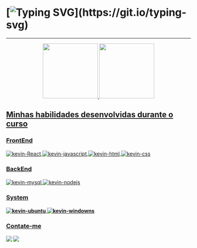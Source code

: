 # [![Typing SVG](https://readme-typing-svg.herokuapp.com/?color=FEFEFE&size=38&center=true&vCenter=true&width=1000&lines=Olá,+meu+nome+é+John+Kevin+👋;Bem+Vindo+ao+meu+GitHub!+💻;Estou+feliz+em+ter+você+aqui!)](https://git.io/typing-svg)
---
<div align="center">
  <a href="https://github.com/johnnkevinn">
  <img height="150em" src="https://github-readme-stats.vercel.app/api?username=Johnnkevinn&show_icons=true&theme=nord#gh-dark-mode-only&include_all_commits=false&count8_private=true"/>
  <img height="150em" src="https://github-readme-stats.vercel.app/api/top-langs/?username=johnnkevinn&hide=html&layout=compact&theme=nord#gh-dark-mode-only&hide_border=false"/>
</div>


## Minhas habilidades desenvolvidas durante o curso 
 
 ### FrontEnd
<div style="display: inline_block">
  <img align="center" alt="kevin-React" src="https://img.shields.io/badge/React-20232A?style=for-the-badge&logo=react&logoColor=61DAFB">
  <img align="center" alt="kevin-javascript" src="https://img.shields.io/badge/JavaScript-323330?style=for-the-badge&logo=javascript&logoColor=F7DF1E"/>
  <img align="center" alt="kevin-html" src="https://img.shields.io/badge/HTML5-E34F26?style=for-the-badge&logo=html5&logoColor=white">
  <img align="center" alt="kevin-css"  src="	https://img.shields.io/badge/CSS3-1572B6?style=for-the-badge&logo=css3&logoColor=white">
 
</div>
  
 ### BackEnd
<div style="display: inline_block">
  <img align="center" alt="kevin-mysql"  src="https://img.shields.io/badge/MySQL-00000F?style=for-the-badge&logo=mysql&logoColor=white">
  <img align="center" alt="kevin-nodejs" src="https://img.shields.io/badge/Node.js-43853D?style=for-the-badge&logo=node.js&logoColor=white">
 
</div>
  
 ### System
<div style="display: inline_block"><b><div style="margin-bottom: 5px"> 
  <img align="center" alt="kevin-ubuntu" src="https://img.shields.io/badge/Ubuntu-E95420?style=for-the-badge&logo=ubuntu&logoColor=white" />
  <img align="center" alt="kevin-windowns"  src="https://img.shields.io/badge/Windows-0078D6?style=for-the-badge&logo=windows&logoColor=white" />
</div>

### Contate-me
<div style="display: inline_block">
  <a href = "mailto:johnkevinsds@gmail.com"><img src="https://img.shields.io/badge/-Gmail-%23333?style=for-the-badge&logo=gmail&logoColor=white" target="_blank"></a>
  <a href="https://www.linkedin.com/in/john-kevin-624105103/" target="_blank"><img src="https://img.shields.io/badge/-LinkedIn-%230077B5?style=for-the-badge&logo=linkedin&logoColor=white" target="_blank"></a> 
</div>
































<!--
**johnnkevinn/johnnkevinn** is a ✨ _special_ ✨ repository because its `README.md` (this file) appears on your GitHub profile.

Here are some ideas to get you started:

- 🔭 I’m currently working on ...
- 🌱 I’m currently learning ...
- 👯 I’m looking to collaborate on ...
- 🤔 I’m looking for help with ...
- 💬 Ask me about ...
- 📫 How to reach me: ...
- 😄 Pronouns: ...
- ⚡ Fun fact: ...
-->

